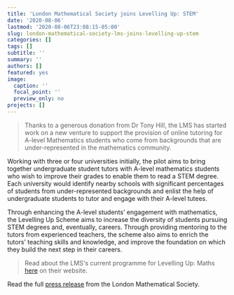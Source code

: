 ```yaml
---
title: 'London Mathematical Society joins Levelling Up: STEM'
date: '2020-08-06'
lastmod: '2020-08-06T23:08:15-05:00'
slug: london-mathematical-society-lms-joins-levelling-up-stem
categories: []
tags: []
subtitle: ''
summary: ''
authors: []
featured: yes
image:
  caption: ''
  focal_point: ''
  preview_only: no
projects: []
---
```


> Thanks to a generous donation from Dr Tony Hill, the LMS has started work on a new venture to support the provision of online tutoring for A-level Mathematics students who come from backgrounds that are under-represented in the mathematics community.

<!--more-->

Working with three or four universities initially, the pilot aims to bring together undergraduate student tutors with A-level mathematics students who wish to improve their grades to enable them to read a STEM degree. Each university would identify nearby schools with significant percentages of students from under-represented backgrounds and enlist the help of undergraduate students to tutor and engage with their A-level tutees.

Through enhancing the A-level students’ engagement with mathematics, the Levelling Up Scheme aims to increase the diversity of students pursuing STEM degrees and, eventually, careers. Through providing mentoring to the tutors from experienced teachers, the scheme also aims to enrich the tutors’ teaching skills and knowledge, and improve the foundation on which they build the next step in their careers.

> Read about the LMS's current programme for Levelling Up: Maths [here](https://www.lms.ac.uk/policy/levelling-up-maths) on their website.

Read the full [press release](https://www.lms.ac.uk/news-entry/06082020-1524/levelling-scheme) from the London Mathematical Society.
